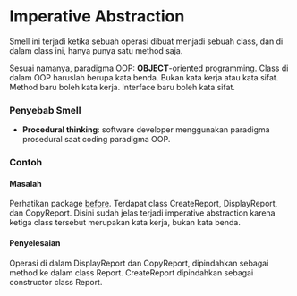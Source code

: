 # Imperative Abstraction

Smell ini terjadi ketika sebuah operasi dibuat menjadi sebuah class, dan di dalam class ini, hanya punya satu method saja.

Sesuai namanya, paradigma OOP: **OBJECT**-oriented programming. Class di dalam OOP haruslah berupa kata benda. Bukan kata kerja atau kata sifat. Method baru boleh kata kerja. Interface baru boleh kata sifat.

### Penyebab Smell

- **Procedural thinking**: software developer menggunakan paradigma prosedural saat coding paradigma OOP.

### Contoh

#### Masalah

Perhatikan package [before](before). Terdapat class CreateReport, DisplayReport, dan CopyReport. Disini sudah jelas terjadi imperative abstraction karena ketiga class tersebut merupakan kata kerja, bukan kata benda.

#### Penyelesaian

Operasi di dalam DisplayReport dan CopyReport, dipindahkan sebagai method ke dalam class Report. CreateReport dipindahkan sebagai constructor class Report.